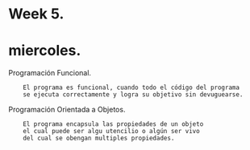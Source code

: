 # Week 5.
# miercoles.
    
Programación Funcional.

        El programa es funcional, cuando todo el código del programa 
        se ejecuta correctamente y logra su objetivo sin devuguearse.

Programación Orientada a Objetos.

        El programa encapsula las propiedades de un objeto
        el cual puede ser algu utencilio o algún ser vivo
        del cual se obengan multiples propiedades.
    
